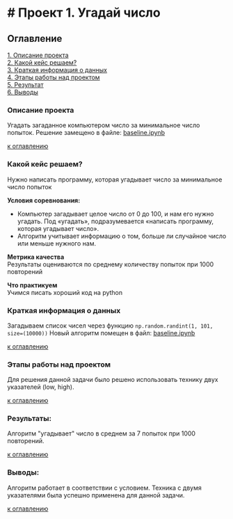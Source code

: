 # # Проект 1. Угадай число

## Оглавление  
[1. Описание проекта](.README.md#Описание-проекта)  
[2. Какой кейс решаем?](.README.md#Какой-кейс-решаем)  
[3. Краткая информация о данных](.README.md#Краткая-информация-о-данных)  
[4. Этапы работы над проектом](.README.md#Этапы-работы-над-проектом)  
[5. Результат](.README.md#Результат)    
[6. Выводы](.README.md#Выводы) 

### Описание проекта    
Угадать загаданное компьютером число за минимальное число попыток. Решение замещено в файле: [baseline.ipynb](https://github.com/salomonus/sf_data_science/tree/main/project_1/baseline.ipynb)

[к оглавлению](_)


### Какой кейс решаем?    
Нужно написать программу, которая угадывает число за минимальное число попыток

**Условия соревнования:**  
- Компьютер загадывает целое число от 0 до 100, и нам его нужно угадать. Под «угадать», подразумевается «написать программу, которая угадывает число».
- Алгоритм учитывает информацию о том, больше ли случайное число или меньше нужного нам.

**Метрика качества**     
Результаты оцениваются по среднему количеству попыток при 1000 повторений

**Что практикуем**     
Учимся писать хороший код на python


### Краткая информация о данных
Загадываем список чисел через функцию ``np.random.randint(1, 101, size=(10000))`` 
Новый алгоритм помещен в файл: [baseline.ipynb](https://github.com/salomonus/sf_data_science/tree/main/project_1/baseline.ipynb)
  
[к оглавлению](README.md#Оглавление)


### Этапы работы над проектом  
Для решения данной задачи было решено использовать технику двух указателей (low, high).

[к оглавлению](README.md#Оглавление)


### Результаты:  

Алгоритм "угадывает" число в среднем за 7 попыток при 1000 повторений.

[к оглавлению](README.md#Оглавление)


### Выводы:

Алгоритм работает в соответствии с условием. Техника с двумя указателями была успешно применена для данной задачи.

[к оглавлению](README.md#Оглавление)
